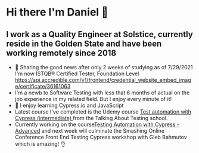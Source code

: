 # Hi there I'm Daniel 👋
  
  ## I work as a Quality Engineer at Solstice, currently reside in the Golden State and have been working remotely since 2018
- 🤟 Sharing the good news after only 2 weeks of studying as of 7/29/2021 I'm now ISTQB® Certified Tester, Foundation Level https://api.accredible.com/v1/frontend/credential_website_embed_image/certificate/36161063
- I'm a newb to Software Testing with less that 6 months of actual on the job experience in my related field.  But I enjoy every minute of it!
- 🧠 I enjoy learning Cypress.io and JavaScript
- Latest course I've completed is the Udemy course [Test automation with Cypress (intermediate)
](https://www.udemy.com/course/test-automation-with-cypress-intermediate/) from the Talking About Testing school.
- Currently working on the course[Testing Automation with Cypress - Advanced](https://www.udemy.com/course/testing-automation-with-cypress-advanced/) and next week will culminate the Smashing Online Conference Front End Testing Cypress workshop with Gleb Bahmutov which is amazing! 👌
